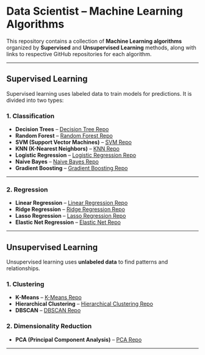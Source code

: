 
# Data Scientist – Machine Learning Algorithms

This repository contains a collection of **Machine Learning algorithms** organized by **Supervised** and **Unsupervised Learning** methods, along with links to respective GitHub repositories for each algorithm.

---

## Supervised Learning

Supervised learning uses labeled data to train models for predictions. It is divided into two types:

### 1. Classification

- **Decision Trees** – [Decision Tree Repo](https://github.com/Karan77788/Decission_Tree-)  
- **Random Forest** – [Random Forest Repo](https://github.com/Karan77788/Random_forest_)  
- **SVM (Support Vector Machines)** – [SVM Repo](https://github.com/Karan77788/SupportVector_Machine)  
- **KNN (K-Nearest Neighbors)** – [KNN Repo](https://github.com/Karan77788/K_nearest_neighbour_)  
- **Logistic Regression** – [Logistic Regression Repo](https://github.com/Karan77788/Logistic_Regression_)  
- **Naive Bayes** – [Naive Bayes Repo](https://github.com/Karan77788/Naive_Bayes_classifier)  
- **Gradient Boosting** – [Gradient Boosting Repo](https://github.com/Karan77788/Gradient_Boosting-)

---

### 2. Regression

- **Linear Regression** – [Linear Regression Repo](https://github.com/Karan77788/Salary_prediction)  
- **Ridge Regression** – [Ridge Regression Repo](https://github.com/Karan77788/Ridge_Regression)  
- **Lasso Regression** – [Lasso Regression Repo](https://github.com/Karan77788/Lasso_Regression)  
- **Elastic Net Regression** – [Elastic Net Repo](https://github.com/Karan77788/elastic_net_regression)

---

## Unsupervised Learning

Unsupervised learning uses **unlabeled data** to find patterns and relationships.

### 1. Clustering

- **K-Means** – [K-Means Repo](https://github.com/Karan77788/K_Means_)  
- **Hierarchical Clustering** – [Hierarchical Clustering Repo](https://github.com/Karan77788/Hierarchical_Clustering)  
- **DBSCAN** – [DBSCAN Repo](https://github.com/Karan77788/DB_Scan_)

### 2. Dimensionality Reduction

- **PCA (Principal Component Analysis)** – [PCA Repo](https://github.com/Karan77788/PCA_)

---


